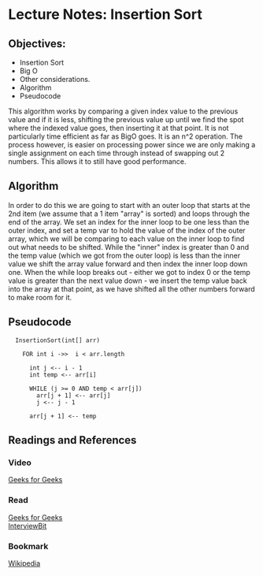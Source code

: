 # Lecture Notes: Insertion Sort

## Objectives:   
- Insertion Sort
- Big O
- Other considerations.
- Algorithm
- Pseudocode


This algorithm works by comparing a given index value to the previous value and if it is less, shifting the previous value up until we find the spot where the indexed value goes, then inserting it at that point.
It is not particularly time efficient as far as BigO goes.  It is an n^2 operation.  The process however, is easier on processing power since we are only making a single assignment on each time through instead of swapping out 2 numbers.  This allows it to still have good performance.

## Algorithm
In order to do this we are going to start with an outer loop that starts at the 2nd item (we assume that a 1 item "array" is sorted) and loops through the end of the array.
We set an index for the inner loop to be one less than the outer index, and set a temp var to hold the value of the index of the outer array, which we will be comparing to each value on the inner loop to find out what needs to be shifted.
While the "inner" index is greater than 0 and the temp value (which we got from the outer loop) is less than the inner value we shift the array value forward and then index the inner loop down one.
When the while loop breaks out - either we got to index 0 or the temp value is greater than the next value down - we insert the temp value back into the array at that point, as we have shifted all the other numbers forward to make room for it.



## Pseudocode
```
  InsertionSort(int[] arr)
  
    FOR int i ->>  i < arr.length
    
      int j <-- i - 1
      int temp <-- arr[i]
      
      WHILE (j >= 0 AND temp < arr[j])
        arr[j + 1] <-- arr[j]
        j <-- j - 1
        
      arr[j + 1] <-- temp
```
## Readings and References


### Video  
[Geeks for Geeks](https://www.youtube.com/watch?v=OGzPmgsI-pQ)

### Read  
[Geeks for Geeks](https://www.geeksforgeeks.org/insertion-sort/)  
[InterviewBit](https://www.interviewbit.com/tutorial/insertion-sort-algorithm/)

### Bookmark

[Wikipedia](https://en.wikipedia.org/wiki/Insertion_sort)